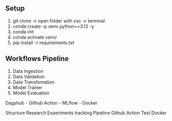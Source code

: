 ## Setup
1. git clone -> open folder with vsc -> terminal 
2. conda create -p venv python==3.12 -y
3. conda init
4. conda activate venv/
5. pip install -r requirements.txt

## Workflows Pipeline
1. Data Ingestion
2. Data Validation
3. Data Transfomation
4. Model Trainer
5. Model Evaluation

Dagshub - Github Action - MLflow - Docker 

Structure
Research
Experiments tracking
Pipeline
Github Action
Test
Docker
